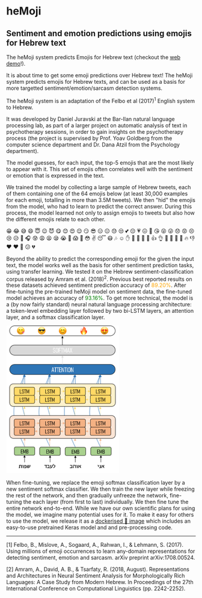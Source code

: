 # heMoji

## Sentiment and emotion predictions using emojis for Hebrew text


The heMoji system predicts Emojis for Hebrew text (checkout the <a href=https://nlp.biu.ac.il/~danielj/heMoji/>web demo</a>!).

It is about time to get some emoji predictions over Hebrew text! The heMoji system predicts emojis for Hebrew texts, and can be used as a basis for more targetted sentiment/emotion/sarcasm detection systems.

The heMoji system is an adaptation of the Felbo et al (2017)<sup>1</sup> English system to Hebrew.

It was developed by Daniel Juravski at the Bar-Ilan natural language processing lab, as part of a larger project on automatic analysis of text in psychotherapy sessions, in order to gain insights on the psychotherapy process (the project is supervised by Prof. Yoav Goldberg from the computer science department and Dr. Dana Atzil from the Psychology department).

The model guesses, for each input, the top-5 emojis that are the most likely to appear with it. This set of emojis often correlates well with the sentiment or emotion that is expressed in the text.

We trained the model by collecting a large sample of Hebrew tweets, each of them containing one of the 64 emojis below (at least 30,000 examples for each emoji, totalling in more than 3.5M tweets). We then "hid" the emojis from the model, who had to learn to predict the correct answer. During this process, the model learned not only to assign emojis to tweets but also how the different emojis relate to each other.

😁 😂 😅 😄 😇 😉 😈 😋 😊 😍 😌 😏 😎 😑 😐 😓 😒 💕 😔 💗 😖 💙 😘 😝 😜 😞 😡 😣 😢 😥 😤 🎧 😰 😩 😫 😪 😭 💜 😱 🎉 😳 ✌ 😴 😷 🎶 ☺ ✋ 👊 🙈 👋 🙊 👍 👌 🙏 🙌 💋 👏 🔥 👎 ♥ ❤ 💪 😕 💔

Beyond the ability to predict the corresponding emoji for the given the input text, the model works well as the basis for other sentiment prediction tasks, using transfer learning. We tested it on the Hebrew sentiment-classification corpus released by Amram et al. (2018)<sup>2</sup>. Previous best reported results on these datasets achieved sentiment prediction accuracy of <span style="color: orange">89.20%</span>. After fine-tuning the pre-trained heMoji model on sentiment data, the fine-tuned model achieves an accuracy of <span style="color: green">93.16%</span>.
To get more technical, the model is a (by now fairly standard) neural natural language processing architecture: a token-level embedding layer followed by two bi-LSTM layers, an attention layer, and a softmax classification layer.

<img src="fe/arch.png" alt="centered drawing" width="300"/>

When fine-tuning, we replace the emoji softmax classification layer by a new sentiment softmax classifier. We then train the new layer while freezing the rest of the network, and then gradually unfreeze the network, fine-tuning the each layer (from first to last) individually. We then fine tune the entire network end-to-end.
While we have our own scientific plans for using the model, we imagine many potential uses for it. To make it easy for others to use the model, we release it as a <a href=https://hub.docker.com/repository/docker/danieljuravski/hemoji/general>dockerised 🐋 image</a> which includes an easy-to-use pretrained Keras model and and pre-processing code.

---
[1] Felbo, B., Mislove, A., Sogaard, A., Rahwan, I., & Lehmann, S. (2017). Using millions of emoji occurrences to learn any-domain representations for detecting sentiment, emotion and sarcasm. arXiv preprint arXiv:1708.00524.

[2] Amram, A., David, A. B., & Tsarfaty, R. (2018, August). Representations and Architectures in Neural Sentiment Analysis for Morphologically Rich Languages: A Case Study from Modern Hebrew. In Proceedings of the 27th International Conference on Computational Linguistics (pp. 2242-2252).
